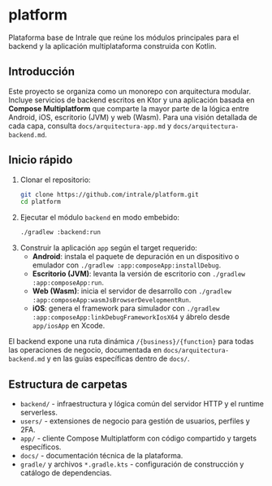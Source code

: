 # platform

Plataforma base de Intrale que reúne los módulos principales para el backend y la aplicación multiplataforma construida con Kotlin.

## Introducción
Este proyecto se organiza como un monorepo con arquitectura modular. Incluye servicios de backend escritos en Ktor y una aplicación basada en **Compose Multiplatform** que comparte la mayor parte de la lógica entre Android, iOS, escritorio (JVM) y web (Wasm). Para una visión detallada de cada capa, consulta `docs/arquitectura-app.md` y `docs/arquitectura-backend.md`.

## Inicio rápido
1. Clonar el repositorio:
   ```bash
   git clone https://github.com/intrale/platform.git
   cd platform
   ```
2. Ejecutar el módulo `backend` en modo embebido:
   ```bash
   ./gradlew :backend:run
   ```
3. Construir la aplicación `app` según el target requerido:
   - **Android**: instala el paquete de depuración en un dispositivo o emulador con `./gradlew :app:composeApp:installDebug`.
   - **Escritorio (JVM)**: levanta la versión de escritorio con `./gradlew :app:composeApp:run`.
   - **Web (Wasm)**: inicia el servidor de desarrollo con `./gradlew :app:composeApp:wasmJsBrowserDevelopmentRun`.
   - **iOS**: genera el framework para simulador con `./gradlew :app:composeApp:linkDebugFrameworkIosX64` y ábrelo desde `app/iosApp` en Xcode.

El backend expone una ruta dinámica `/{business}/{function}` para todas las operaciones de negocio, documentada en `docs/arquitectura-backend.md` y en las guías específicas dentro de `docs/`.

## Estructura de carpetas
- `backend/` - infraestructura y lógica común del servidor HTTP y el runtime serverless.
- `users/` - extensiones de negocio para gestión de usuarios, perfiles y 2FA.
- `app/` - cliente Compose Multiplatform con código compartido y targets específicos.
- `docs/` - documentación técnica de la plataforma.
- `gradle/` y archivos `*.gradle.kts` - configuración de construcción y catálogo de dependencias.
